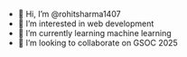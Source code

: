 - 👋 Hi, I’m @rohitsharma1407
- 👀 I’m interested in web development
- 🌱 I’m currently learning machine learning
- 💞️ I’m looking to collaborate on GSOC 2025
  

<!---
rohitsharma1407/rohitsharma1407 is a ✨ special ✨ repository because its `README.md` (this file) appears on your GitHub profile.
You can click the Preview link to take a look at your changes.
--->
